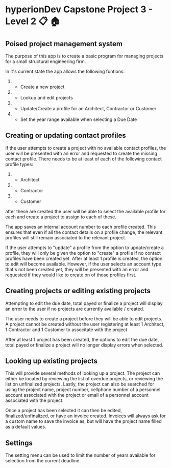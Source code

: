 # hyperionDev Capstone Project 3 - Level 2 :clipboard: :house:

## Poised project management system

The purpose of this app is to create a basic program for managing projects for a small structural engineering firm.

In it's current state the app allows the following funtions:

1) - Create a new project
2) - Lookup and edit projects
3) - Update/Create a profile for an Architect, Contractor or Customer
4) - Set the year range available when selecting a Due Date


## Creating or updating contact profiles

If the user attempts to create a project with no available contact profiles, the user will be presented with an error and requested to create the missing contact profile.
There needs to be at least of each of the following contact profile types:
1) - Architect
2) - Contractor
3) - Customer

after these are created the user will be able to select the available profile for each and create a project to assign to each of these.

The app saves an internal account number to each profile created. This ensures that even if all the contact details on a profile change, the relevant profiles will still remain associated to the relevant project.

If the user attempts to "update" a profile from the option to update/create a profile, they will only be given the option to "create" a profile if no contact profiles have been created yet.
After at least 1 profile is created, the option to edit will become available. 
However, if the user selects an account type that's not been created yet, they will be presented with an error and requested if they would like to create on of those profiles first.

## Creating projects or editing existing projects
Attempting to edit the due date, total payed or finalize a project will display an error to the user if no projects are currently available / created.

The user needs to create a project before they will be able to edit projects.
A project cannot be created without the user registering at least 1 Architect, 1 Contractor and 1 Customer to associtate with the project 

After at least 1 project has been created, the options to edit the due date, total payed or finalize a project will no longer display errors when selected.


## Looking up existing projects
This will provide several methods of looking up a project.
The project can either be located by reviewing the list of overdue projects, or reviewing the list on unfinalized projects.
Lastly, the project can also be searched for using the project name, project number, cellphone number of a personnel account associated with the project or email of a personnel account associated with the project.

Once a project has been selected it can then be edited, finalized/unfinalized, or have an invoice created.
Invoices will always ask for a custom name to save the invoice as, but will have the project name filled as a default values.

## Settings
The setting menu can be used to limit the number of years available for selection from the current deadline.
